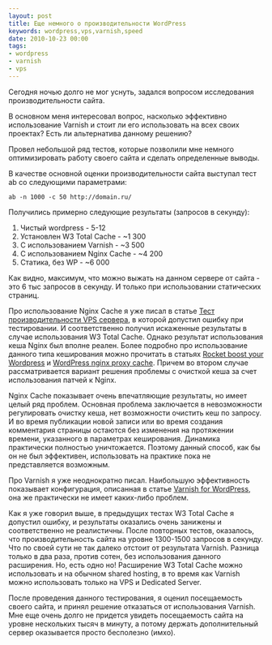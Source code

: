 ```yaml
---
layout: post
title: Еще немного о производительности WordPress
keywords: wordpress,vps,varnish,speed
date: 2010-10-23 00:00
tags:
- wordpress
- varnish
- vps
---
```

Сегодня ночью долго не мог уснуть, задался вопросом исследования производительности сайта.

В основном меня интересовал вопрос, насколько эффективно использование Varnish и стоит ли его использовать на всех своих проектах? Есть ли альтернатива данному решению?

Провел небольшой ряд тестов, которые позволили мне немного оптимизировать работу своего сайта и сделать определенные выводы.

В качестве основной оценки производительности сайта выступал тест ab со следующими параметрами:

    ab -n 1000 -c 50 http://domain.ru/

Получились примерно следующие результаты (запросов в секунду):
<ol>
<li> Чистый wordpress - 5-12</li>
<li> Установлен W3 Total Cache - ~1 300</li>
<li> С использованием Varnish - ~3 500</li>
<li> С использованием Nginx Cache - ~4 200</li>
<li> Статика, без WP - ~6 000</li>
</ol>
Как видно, максимум, что можно выжать на данном сервере от сайта - это 6 тыс запросов в секунду. И только при использовании статических страниц. 

Про использование Nginx Cache я уже писал в статье <a href="/2010/08/23/test-vps-servera/">Тест производительности VPS сервера</a>, в которой допустил ошибку при тестировании. И соответственно получил искаженные результаты в случае использования W3 Total Cache. Однако результат использования кеша Nginx был вполне реален. Более подробно про использование данного типа кеширования можно прочитать в статьях <a href="http://sonicflare.net/2010/04/18/rocket-boost-your-wordpress/" rel="nofollow">Rocket boost your Wordpress</a> и <a href="http://johnlevandowski.com/2010/10/05/wordpress-nginx-proxy-cache/" rel="nofollow">WordPress nginx proxy cache</a>. Причем во втором случае рассматривается вариант решения проблемы с очисткой кеша за счет использования патчей к Nginx. 

Nginx Cache показывает очень впечатляющие результаты, но имеет целый ряд проблем. Основная проблема заключается в невозможности регулировать очистку кеша, нет возможности очистить кеш по запросу. И во время публикации новой записи или во время создания комментария страницы остаются без изменения на протяжении времени, указанного в параметрах кеширования. Динамика практически полностью уничтожается. Поэтому данный способ, как бы он не был эффективен, использовать на практике пока не представляется возможным. 

Про Varnish я уже неоднократно писал. Наибольшую эффективность показывает конфигурация, описанная в статье <a href="/2010/09/22/varnish-for-wordpress/">Varnish for WordPress</a>, она же практически не имеет каких-либо проблем. 

Как я уже говорил выше, в предыдущих тестах W3 Total Cache я допустил ошибку, и результаты оказались очень занижены и соответственно не реалистичны. После повторных тестов, оказалось, что производительность сайта на уровне 1300-1500 запросов в секунду. Что по своей сути не так далеко отстоит от результата Varnish. Разница только в два раза, против сотен, без использования данного расширения. Но, есть одно но! Расширение W3 Total Cache можно использовать и на обычном shared hosting, в то время как Varnish можно использовать только на VPS и Dedicated Server. 

После проведения данного тестирования, я оценил посещаемость своего сайта, и принял решение отказаться от использования Varnish. Мне еще очень долго не придется увидеть посещаемость сайта на уровне нескольких тысяч в минуту, а потому держать дополнительный сервер оказывается просто бесполезно (имхо).
